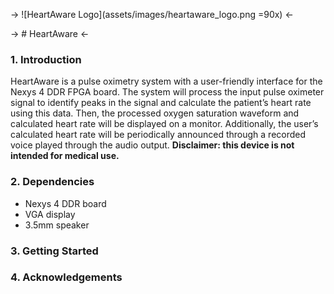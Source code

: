 -> ![HeartAware Logo](assets/images/heartaware_logo.png =90x) <-

-> # HeartAware <-

### 1. Introduction

HeartAware is a pulse oximetry system with a user-friendly interface for the Nexys 4 DDR FPGA board. The system will process the input pulse oximeter signal to identify peaks in the signal and calculate the patient’s heart rate using this data. Then, the processed oxygen saturation waveform and calculated heart rate will be displayed on a monitor. Additionally, the user’s calculated heart rate will be periodically announced through a recorded voice played through the audio output. __Disclaimer: this device is not intended for medical use.__

### 2. Dependencies

- Nexys 4 DDR board
- VGA display
- 3.5mm speaker

### 3. Getting Started

### 4. Acknowledgements